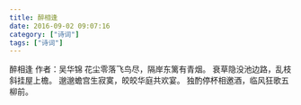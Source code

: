 ```yaml
---
title: 醉相逢
date: 2016-09-02 09:07:16
category: ["诗词"]
tags: ["诗词"]
---
```

醉相逢
作者：吴华锦
花尘零落飞鸟尽，隔岸东篱有青烟。
衰草隐没池边路，乱枝斜挂屋上檐。
邈邈蟾宫生寂寞，皎皎华庭共欢宴。
独酌停杯相邀酒，临风狂歌五柳前。